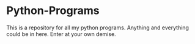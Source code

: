 # Python-Programs
This is a repository for all my python programs. Anything and everything could be in here. Enter at your own demise.
